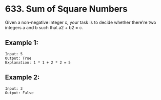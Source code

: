 # 633. Sum of Square Numbers

Given a non-negative integer c, your task is to decide whether there're two integers a and b such that a2 + b2 = c.

## Example 1:

```
Input: 5
Output: True
Explanation: 1 * 1 + 2 * 2 = 5
``` 

## Example 2:

```
Input: 3
Output: False
```